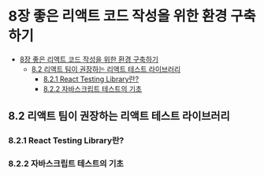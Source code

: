 # 8장 좋은 리액트 코드 작성을 위한 환경 구축하기

- [8장 좋은 리액트 코드 작성을 위한 환경 구축하기](#8장-좋은-리액트-코드-작성을-위한-환경-구축하기)
  - [8.2 리액트 팀이 권장하는 리액트 테스트 라이브러리](#82-리액트-팀이-권장하는-리액트-테스트-라이브러리)
    - [8.2.1 React Testing Library란?](#821-react-testing-library란)
    - [8.2.2 자바스크립트 테스트의 기초](#822-자바스크립트-테스트의-기초)

## 8.2 리액트 팀이 권장하는 리액트 테스트 라이브러리

### 8.2.1 React Testing Library란?

### 8.2.2 자바스크립트 테스트의 기초
